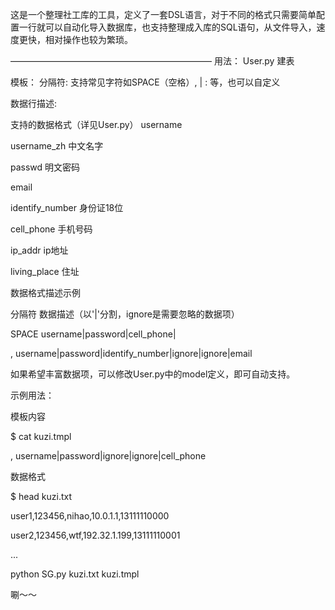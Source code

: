 这是一个整理社工库的工具，定义了一套DSL语言，对于不同的格式只需要简单配置一行就可以自动化导入数据库，也支持整理成入库的SQL语句，从文件导入，速度更快，相对操作也较为繁琐。

———————————————————————
用法：
User.py 建表


模板：
分隔符: 支持常见字符如SPACE（空格）, | : 等，也可以自定义


数据行描述: 


支持的数据格式（详见User.py）
username 

username_zh 中文名字

passwd 明文密码

email

identify_number 身份证18位

cell_phone 手机号码

ip_addr ip地址

living_place 住址

数据格式描述示例

分隔符 数据描述（以'|'分割，ignore是需要忽略的数据项）

SPACE username|password|cell_phone|

, username|password|identify_number|ignore|ignore|email


如果希望丰富数据项，可以修改User.py中的model定义，即可自动支持。

示例用法：

模板内容

$ cat kuzi.tmpl

, username|password|ignore|ignore|cell_phone

数据格式

$ head kuzi.txt

user1,123456,nihao,10.0.1.1,13111110000

user2,123456,wtf,192.32.1.199,13111110001

...


python SG.py kuzi.txt kuzi.tmpl

唰～～